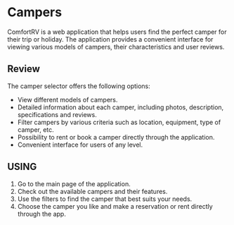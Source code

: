# Campers 

ComfortRV is a web application that helps users find the perfect camper for their trip or holiday. The application provides a convenient interface for viewing various models of campers, their characteristics and user reviews.

## Review

The camper selector offers the following options:

- View different models of campers.
- Detailed information about each camper, including photos, description, specifications and reviews.
- Filter campers by various criteria such as location, equipment, type of camper, etc.
- Possibility to rent or book a camper directly through the application.
- Convenient interface for users of any level.

## USING

1. Go to the main page of the application.
2. Check out the available campers and their features.
3. Use the filters to find the camper that best suits your needs.
4. Choose the camper you like and make a reservation or rent directly through the app.




